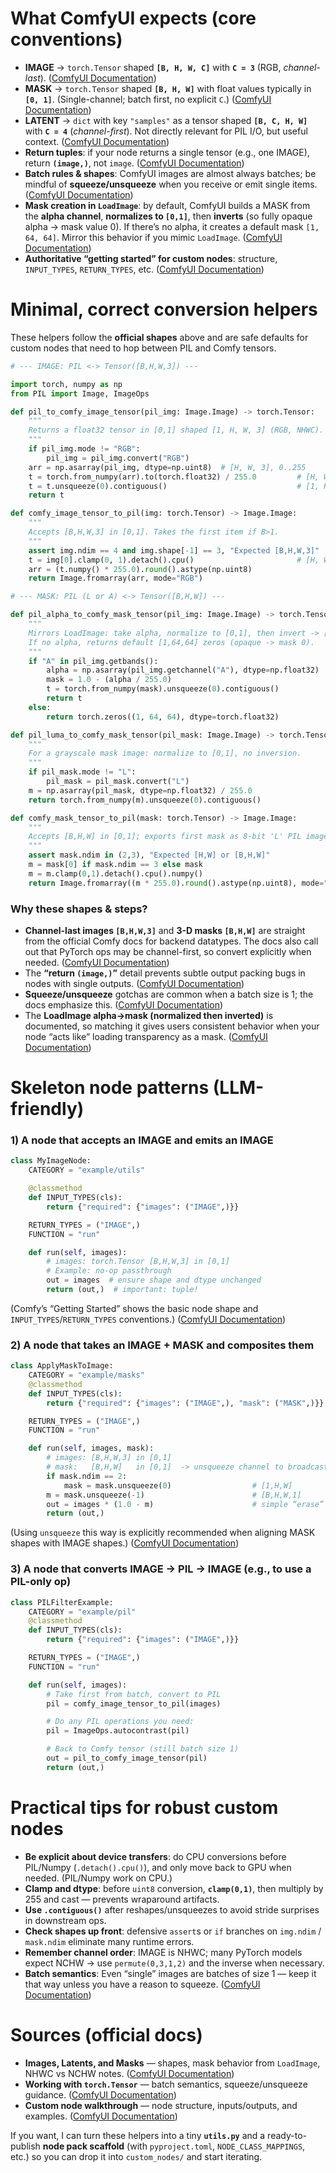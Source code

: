 
# What ComfyUI expects (core conventions)

* **IMAGE** → `torch.Tensor` shaped **`[B, H, W, C]`** with **`C = 3`** (RGB, *channel-last*). ([ComfyUI Documentation][1])
* **MASK** → `torch.Tensor` shaped **`[B, H, W]`** with float values typically in **`[0, 1]`**. (Single-channel; batch first, no explicit `C`.) ([ComfyUI Documentation][1])
* **LATENT** → `dict` with key `"samples"` as a tensor shaped **`[B, C, H, W]`** with **`C = 4`** (*channel-first*). Not directly relevant for PIL I/O, but useful context. ([ComfyUI Documentation][1])
* **Return tuples**: if your node returns a single tensor (e.g., one IMAGE), return **`(image,)`**, not `image`. ([ComfyUI Documentation][1])
* **Batch rules & shapes**: ComfyUI images are almost always batches; be mindful of **squeeze/unsqueeze** when you receive or emit single items. ([ComfyUI Documentation][2])
* **Mask creation in `LoadImage`**: by default, ComfyUI builds a MASK from the **alpha channel**, **normalizes to `[0,1]`**, then **inverts** (so fully opaque alpha → mask value 0). If there’s no alpha, it creates a default mask `[1, 64, 64]`. Mirror this behavior if you mimic `LoadImage`. ([ComfyUI Documentation][1])
* **Authoritative “getting started” for custom nodes**: structure, `INPUT_TYPES`, `RETURN_TYPES`, etc. ([ComfyUI Documentation][3])

# Minimal, correct conversion helpers

These helpers follow the **official shapes** above and are safe defaults for custom nodes that need to hop between PIL and Comfy tensors.

```python
# --- IMAGE: PIL <-> Tensor([B,H,W,3]) ---

import torch, numpy as np
from PIL import Image, ImageOps

def pil_to_comfy_image_tensor(pil_img: Image.Image) -> torch.Tensor:
    """
    Returns a float32 tensor in [0,1] shaped [1, H, W, 3] (RGB, NHWC).
    """
    if pil_img.mode != "RGB":
        pil_img = pil_img.convert("RGB")
    arr = np.asarray(pil_img, dtype=np.uint8)  # [H, W, 3], 0..255
    t = torch.from_numpy(arr).to(torch.float32) / 255.0         # [H, W, 3], 0..1
    t = t.unsqueeze(0).contiguous()                             # [1, H, W, 3]
    return t

def comfy_image_tensor_to_pil(img: torch.Tensor) -> Image.Image:
    """
    Accepts [B,H,W,3] in [0,1]. Takes the first item if B>1.
    """
    assert img.ndim == 4 and img.shape[-1] == 3, "Expected [B,H,W,3]"
    t = img[0].clamp(0, 1).detach().cpu()                       # [H, W, 3]
    arr = (t.numpy() * 255.0).round().astype(np.uint8)
    return Image.fromarray(arr, mode="RGB")
```

```python
# --- MASK: PIL (L or A) <-> Tensor([B,H,W]) ---

def pil_alpha_to_comfy_mask_tensor(pil_img: Image.Image) -> torch.Tensor:
    """
    Mirrors LoadImage: take alpha, normalize to [0,1], then invert -> [1,H,W].
    If no alpha, returns default [1,64,64] zeros (opaque -> mask 0).
    """
    if "A" in pil_img.getbands():
        alpha = np.asarray(pil_img.getchannel("A"), dtype=np.float32)  # [H,W], 0..255
        mask = 1.0 - (alpha / 255.0)                                   # invert
        t = torch.from_numpy(mask).unsqueeze(0).contiguous()           # [1,H,W]
        return t
    else:
        return torch.zeros((1, 64, 64), dtype=torch.float32)           # default

def pil_luma_to_comfy_mask_tensor(pil_mask: Image.Image) -> torch.Tensor:
    """
    For a grayscale mask image: normalize to [0,1], no inversion.
    """
    if pil_mask.mode != "L":
        pil_mask = pil_mask.convert("L")
    m = np.asarray(pil_mask, dtype=np.float32) / 255.0                 # [H,W]
    return torch.from_numpy(m).unsqueeze(0).contiguous()               # [1,H,W]

def comfy_mask_tensor_to_pil(mask: torch.Tensor) -> Image.Image:
    """
    Accepts [B,H,W] in [0,1]; exports first mask as 8-bit 'L' PIL image.
    """
    assert mask.ndim in (2,3), "Expected [H,W] or [B,H,W]"
    m = mask[0] if mask.ndim == 3 else mask
    m = m.clamp(0,1).detach().cpu().numpy()
    return Image.fromarray((m * 255.0).round().astype(np.uint8), mode="L")
```

### Why these shapes & steps?

* **Channel-last images `[B,H,W,3]`** and **3-D masks `[B,H,W]`** are straight from the official Comfy docs for backend datatypes. The docs also call out that PyTorch ops may be channel-first, so convert explicitly when needed. ([ComfyUI Documentation][1])
* The **“return `(image,)`”** detail prevents subtle output packing bugs in nodes with single outputs. ([ComfyUI Documentation][1])
* **Squeeze/unsqueeze** gotchas are common when a batch size is 1; the docs emphasize this. ([ComfyUI Documentation][2])
* The **LoadImage alpha→mask (normalized then inverted)** is documented, so matching it gives users consistent behavior when your node “acts like” loading transparency as a mask. ([ComfyUI Documentation][1])

# Skeleton node patterns (LLM-friendly)

### 1) A node that accepts an IMAGE and emits an IMAGE

```python
class MyImageNode:
    CATEGORY = "example/utils"

    @classmethod
    def INPUT_TYPES(cls):
        return {"required": {"images": ("IMAGE",)}}

    RETURN_TYPES = ("IMAGE",)
    FUNCTION = "run"

    def run(self, images):
        # images: torch.Tensor [B,H,W,3] in [0,1]
        # Example: no-op passthrough
        out = images  # ensure shape and dtype unchanged
        return (out,)  # important: tuple!
```

(Comfy’s “Getting Started” shows the basic node shape and `INPUT_TYPES`/`RETURN_TYPES` conventions.) ([ComfyUI Documentation][3])

### 2) A node that takes an IMAGE + MASK and composites them

```python
class ApplyMaskToImage:
    CATEGORY = "example/masks"
    @classmethod
    def INPUT_TYPES(cls):
        return {"required": {"images": ("IMAGE",), "mask": ("MASK",)}}

    RETURN_TYPES = ("IMAGE",)
    FUNCTION = "run"

    def run(self, images, mask):
        # images: [B,H,W,3] in [0,1]
        # mask:   [B,H,W]   in [0,1]  -> unsqueeze channel to broadcast
        if mask.ndim == 2:
            mask = mask.unsqueeze(0)                  # [1,H,W]
        m = mask.unsqueeze(-1)                        # [B,H,W,1]
        out = images * (1.0 - m)                      # simple “erase” where mask=1
        return (out,)
```

(Using `unsqueeze` this way is explicitly recommended when aligning MASK shapes with IMAGE shapes.) ([ComfyUI Documentation][1])

### 3) A node that converts IMAGE → PIL → IMAGE (e.g., to use a PIL-only op)

```python
class PILFilterExample:
    CATEGORY = "example/pil"
    @classmethod
    def INPUT_TYPES(cls):
        return {"required": {"images": ("IMAGE",)}}

    RETURN_TYPES = ("IMAGE",)
    FUNCTION = "run"

    def run(self, images):
        # Take first from batch, convert to PIL
        pil = comfy_image_tensor_to_pil(images)

        # Do any PIL operations you need:
        pil = ImageOps.autocontrast(pil)

        # Back to Comfy tensor (still batch size 1)
        out = pil_to_comfy_image_tensor(pil)
        return (out,)
```

# Practical tips for robust custom nodes

* **Be explicit about device transfers**: do CPU conversions before PIL/Numpy (`.detach().cpu()`), and only move back to GPU when needed. (PIL/Numpy work on CPU.)
* **Clamp and dtype**: before `uint8` conversion, **`clamp(0,1)`**, then multiply by 255 and cast — prevents wraparound artifacts.
* **Use `.contiguous()`** after reshapes/unsqueezes to avoid stride surprises in downstream ops.
* **Check shapes up front**: defensive `assert`s or `if` branches on `img.ndim` / `mask.ndim` eliminate many runtime errors.
* **Remember channel order**: IMAGE is NHWC; many PyTorch models expect NCHW → use `permute(0,3,1,2)` and the inverse when necessary.
* **Batch semantics**: Even “single” images are batches of size 1 — keep it that way unless you have a reason to squeeze. ([ComfyUI Documentation][2])

# Sources (official docs)

* **Images, Latents, and Masks** — shapes, mask behavior from `LoadImage`, NHWC vs NCHW notes. ([ComfyUI Documentation][1])
* **Working with `torch.Tensor`** — batch semantics, squeeze/unsqueeze guidance. ([ComfyUI Documentation][2])
* **Custom node walkthrough** — node structure, inputs/outputs, and examples. ([ComfyUI Documentation][3])

If you want, I can turn these helpers into a tiny **`utils.py`** and a ready-to-publish **node pack scaffold** (with `pyproject.toml`, `NODE_CLASS_MAPPINGS`, etc.) so you can drop it into `custom_nodes/` and start iterating.

[1]: https://docs.comfy.org/custom-nodes/backend/images_and_masks "Images, Latents, and Masks - ComfyUI"
[2]: https://docs.comfy.org/custom-nodes/backend/tensors "Working with torch.Tensor - ComfyUI"
[3]: https://docs.comfy.org/custom-nodes/walkthrough "Getting Started - ComfyUI"
